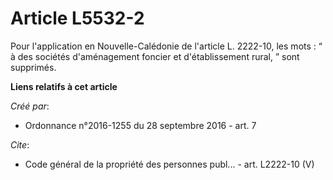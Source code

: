 # Article L5532-2

Pour l'application en Nouvelle-Calédonie de l'article L. 2222-10, les mots : “ à des sociétés d'aménagement foncier et
d'établissement rural, ” sont supprimés.

**Liens relatifs à cet article**

_Créé par_:

  - Ordonnance n°2016-1255 du 28 septembre 2016 - art. 7

_Cite_:

  - Code général de la propriété des personnes publ... - art. L2222-10 (V)
